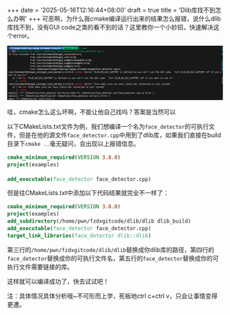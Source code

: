 +++
date = '2025-05-16T12:16:44+08:00'
draft = true
title = 'Dlib库找不到怎么办啊'
+++
可恶啊，为什么我cmake编译运行出来的结果怎么报错，说什么dlib库找不到，没有GUI code之类的看不到的话？这里教你一个小妙招，快速解决这个error。
<!--more-->

![dlib库找不到怎么办啊](../dlib库找不到怎么办啊.png)

哇，cmake怎么这么坏啊，不能让他自己找吗？答案是当然可以

以下CMakeLists.txt文件为例，我们想编译一个名为`face_detector`的可执行文件，但是在他的源文件`face_detector.cpp`中用到了dlib库，如果我们直接在build目录下`cmake ..`毫无疑问，会出现以上报错信息。

```cmake
cmake_minimum_required(VERSION 3.8.0)
project(examples)

add_executable(face_detector face_detector.cpp)
```
但是往CMakeLists.txt中添加以下代码结果就完全不一样了：

```cmake
cmake_minimum_required(VERSION 3.8.0)
project(examples)
add_subdirectory(/home/pwn/fzdxgitcode/dlib/dlib dlib_build)
add_executable(face_detector face_detector.cpp)
target_link_libraries(face_detector dlib::dlib)
```

第三行的`/home/pwn/fzdxgitcode/dlib/dlib`替换成你dlib库的路径，第四行的`face_detector`替换成你的可执行文件名，第五行的`face_detector`替换成你的可执行文件需要链接的库。

这样就可以编译成功了，快去试试吧！

注：具体情况具体分析哦~不可形而上学，死板地ctrl c+ctrl v，只会让事情变得更遭。

